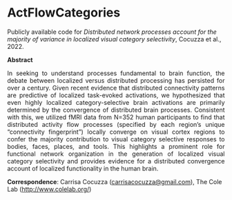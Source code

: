 # ActFlowCategories
Publicly available code for <em>Distributed network processes account for the majority of variance in localized visual category selectivity</em>, Cocuzza et al., 2022.

<b>Abstract</b>
<p align="justify"> In seeking to understand processes fundamental to brain function, the debate between localized versus distributed processing has persisted for over a century. Given recent evidence that distributed connectivity patterns are predictive of localized task-evoked activations, we hypothesized that even highly localized category-selective brain activations are primarily determined by the convergence of distributed brain processes. Consistent with this, we utilized fMRI data from N=352 human participants to find that distributed activity flow processes (specified by each region’s unique “connectivity fingerprint”) locally converge on visual cortex regions to confer the majority contribution to visual category selective responses to bodies, faces, places, and tools. This highlights a prominent role for functional network organization in the generation of localized visual category selectivity and provides evidence for a distributed convergence account of localized functionality in the human brain.</p>


<b>Correspondence</b>: Carrisa Cocuzza (carrisacocuzza@gmail.com), The Cole Lab (http://www.colelab.org/)

